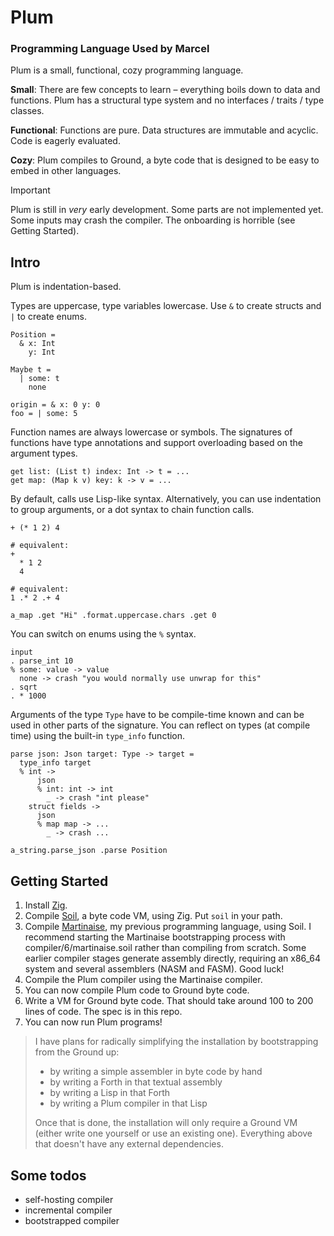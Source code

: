 # Plum

### Programming Language Used by Marcel

Plum is a small, functional, cozy programming language.

**Small**:
There are few concepts to learn – everything boils down to data and functions.
Plum has a structural type system and no interfaces / traits / type classes.

**Functional**:
Functions are pure.
Data structures are immutable and acyclic.
Code is eagerly evaluated.

**Cozy**:
Plum compiles to Ground, a byte code that is designed to be easy to embed in other languages.

> [!IMPORTANT]
> Plum is still in _very_ early development.
> Some parts are not implemented yet.
> Some inputs may crash the compiler.
> The onboarding is horrible (see Getting Started).

## Intro

Plum is indentation-based.

Types are uppercase, type variables lowercase.
Use `&` to create structs and `|` to create enums.

```plum
Position =
  & x: Int
    y: Int

Maybe t =
  | some: t
    none

origin = & x: 0 y: 0
foo = | some: 5
```

Function names are always lowercase or symbols.
The signatures of functions have type annotations and support overloading based on the argument types.

```plum
get list: (List t) index: Int -> t = ...
get map: (Map k v) key: k -> v = ...
```

By default, calls use Lisp-like syntax.
Alternatively, you can use indentation to group arguments, or a dot syntax to chain function calls.

```plum
+ (* 1 2) 4

# equivalent:
+
  * 1 2
  4

# equivalent:
1 .* 2 .+ 4
```

```plum
a_map .get "Hi" .format.uppercase.chars .get 0
```

You can switch on enums using the `%` syntax.

```plum
input
. parse_int 10
% some: value -> value
  none -> crash "you would normally use unwrap for this"
. sqrt
. * 1000
```

Arguments of the type `Type` have to be compile-time known and can be used in other parts of the signature.
You can reflect on types (at compile time) using the built-in `type_info` function.

```plum
parse json: Json target: Type -> target =
  type_info target
  % int ->
      json
      % int: int -> int
        _ -> crash "int please"
    struct fields ->
      json
      % map map -> ...
        _ -> crash ...

a_string.parse_json .parse Position
```

## Getting Started

1. Install [Zig](https://ziglang.org).
2. Compile [Soil](https://github.com/MarcelGarus/soil-zig), a byte code VM, using Zig.
   Put `soil` in your path.
3. Compile [Martinaise](https://github.com/MarcelGarus/martinaise), my previous programming language, using Soil.
   I recommend starting the Martinaise bootstrapping process with compiler/6/martinaise.soil rather than compiling from scratch.
   Some earlier compiler stages generate assembly directly, requiring an x86_64 system and several assemblers (NASM and FASM).
   Good luck!
4. Compile the Plum compiler using the Martinaise compiler.
5. You can now compile Plum code to Ground byte code.
6. Write a VM for Ground byte code.
   That should take around 100 to 200 lines of code.
   The spec is in this repo.
7. You can now run Plum programs!

> I have plans for radically simplifying the installation by bootstrapping from the Ground up:
>
> - by writing a simple assembler in byte code by hand
> - by writing a Forth in that textual assembly
> - by writing a Lisp in that Forth
> - by writing a Plum compiler in that Lisp
>
> Once that is done, the installation will only require a Ground VM (either write one yourself or use an existing one).
> Everything above that doesn't have any external dependencies.

## Some todos

- self-hosting compiler
- incremental compiler
- bootstrapped compiler
